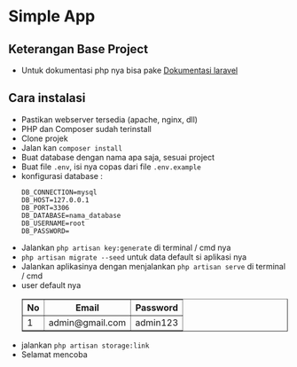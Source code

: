 # Simple App

## Keterangan Base Project 
- Untuk dokumentasi php nya bisa pake [Dokumentasi laravel](https://laravel.com/docs) 

## Cara instalasi
- Pastikan webserver tersedia (apache, nginx, dll)
- PHP dan Composer sudah terinstall
- Clone projek 
- Jalan kan `composer install`
- Buat database dengan nama apa saja, sesuai project
- Buat file `.env`, isi nya copas dari file `.env.example`
- konfigurasi database :
  ```
  DB_CONNECTION=mysql
  DB_HOST=127.0.0.1
  DB_PORT=3306
  DB_DATABASE=nama_database
  DB_USERNAME=root
  DB_PASSWORD=
  ```
- Jalankan `php artisan key:generate` di terminal / cmd nya 
- `php artisan migrate --seed` untuk data default si aplikasi nya 
- Jalankan aplikasinya dengan menjalankan `php artisan serve` di terminal / cmd
- user default nya
  <table border="1">
    <tr>
      <th>No</th>
      <th>Email</th>
      <th>Password</th>
    </tr>
    <tr>
      <td>1</td>
      <td>admin@gmail.com</td>
      <td>admin123</td>
    </tr>
  </table>
- jalankan `php artisan storage:link`
- Selamat mencoba